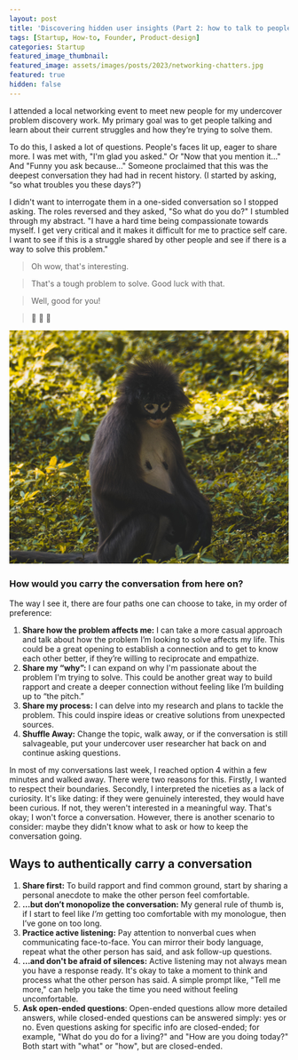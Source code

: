 ```yaml
---
layout: post
title: 'Discovering hidden user insights (Part 2: how to talk to people)'
tags: [Startup, How-to, Founder, Product-design]
categories: Startup
featured_image_thumbnail:
featured_image: assets/images/posts/2023/networking-chatters.jpg
featured: true
hidden: false
---
```

I attended a local networking event to meet new people for my undercover problem discovery work. My primary goal was to get people talking and learn about their current struggles and how they’re trying to solve them.

To do this, I asked a lot of questions. People's faces lit up, eager to share more. I was met with, "I'm glad you asked." Or "Now that you mention it..." And "Funny you ask because..." Someone proclaimed that this was the deepest conversation they had had in recent history. (I started by asking, “so what troubles you these days?”)

I didn't want to interrogate them in a one-sided conversation so I stopped asking. The roles reversed and they asked, "So what do you do?" I stumbled through my abstract. "I have a hard time being compassionate towards myself. I get very critical and it makes it difficult for me to practice self care. I want to see if this is a struggle shared by other people and see if there is a way to solve this problem."

>Oh wow, that's interesting.

>That's a tough problem to solve. Good luck with that.

>Well, good for you!

>🦗 🦗 🦗

![a sad, awkward monkey staring down at the ground](assets/images/posts/2023/sad-monkey.jpg)

### How would you carry the conversation from here on?

The way I see it, there are four paths one can choose to take, in my order of preference:

1. **Share how the problem affects me:** I can take a more casual approach and talk about how the problem I’m looking to solve affects my life. This could be a great opening to establish a connection and to get to know each other better, if they’re willing to reciprocate and empathize.
2. **Share my “why”:** I can expand on why I'm passionate about the problem I'm trying to solve. This could be another great way to build rapport and create a deeper connection without feeling like I’m building up to “the pitch.”
3. **Share my process:** I can delve into my research and plans to tackle the problem. This could inspire ideas or creative solutions from unexpected sources.
4. **Shuffle Away:** Change the topic, walk away, or if the conversation is still salvageable, put your undercover user researcher hat back on and continue asking questions.

In most of my conversations last week, I reached option 4 within a few minutes and walked away. There were two reasons for this. Firstly, I wanted to respect their boundaries. Secondly, I interpreted the niceties as a lack of curiosity. It's like dating: if they were genuinely interested, they would have been curious. If not, they weren't interested in a meaningful way. That's okay; I won't force a conversation. However, there is another scenario to consider: maybe they didn't know what to ask or how to keep the conversation going.

## Ways to authentically carry a conversation

1. **Share first:** To build rapport and find common ground, start by sharing a personal anecdote to make the other person feel comfortable.
2. **…but don’t monopolize the conversation:** My general rule of thumb is, if I start to feel like *I’m* getting too comfortable with my monologue, then I’ve gone on too long.
3. **Practice active listening:** Pay attention to nonverbal cues when communicating face-to-face. You can mirror their body language, repeat what the other person has said, and ask follow-up questions.
4. **...and don't be afraid of silences:** Active listening may not always mean you have a response ready. It's okay to take a moment to think and process what the other person has said. A simple prompt like, "Tell me more," can help you take the time you need without feeling uncomfortable.
5. **Ask open-ended questions**: Open-ended questions allow more detailed answers, while closed-ended questions can be answered simply: yes or no. Even questions asking for specific info are closed-ended; for example, "What do you do for a living?" and "How are you doing today?" Both start with "what" or "how", but are closed-ended.
